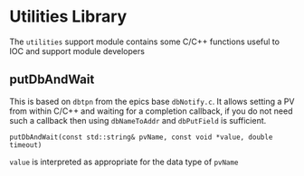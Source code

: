 # Utilities Library

The `utilities` support module contains some C/C++ functions useful to IOC and support module developers

## putDbAndWait

This is based on `dbtpn` from the epics base `dbNotify.c`. It allows setting a PV from within C/C++ and waiting for a completion callback, if you do not need such a callback then using `dbNameToAddr` and `dbPutField` is sufficient.
```
putDbAndWait(const std::string& pvName, const void *value, double timeout)
```
`value` is interpreted as appropriate for the data type of `pvName`
  
